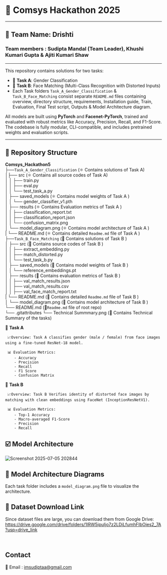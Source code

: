 # 🚀 Comsys Hackathon 2025 
----------------------------
## 🌟 Team Name: Drishti
### Team members : Sudipta Mandal (Team Leader), Khushi Kumari Gupta & Ajiti Kumari Shaw
-----------------------------------------------------------------------------------------

This repository contains solutions for two tasks:

- 🎯 **Task A**: Gender Classification 
- 🎯 **Task B**: Face Matching (Multi-Class Recognition with Distorted Inputs)
- Each Task folders `Task_A_Gender_Classification` & `Task_B_Face_Matching` consist separate `README.md` files containing overview, directory structure, requirements, Installation guide, Train, Evaluation, Final Test script, Outputs & Model Architecture diagram.

All models are built using **PyTorch** and **Facenet-PyTorch**, trained and evaluated with robust metrics like Accuracy, Precision, Recall, and F1-Score. The codebase is fully modular, CLI-compatible, and includes pretrained weights and evaluation scripts.

---

## 📁 Repository Structure
**Comsys_Hackathon5**\
├──```Task_A_Gender_Classification``` (⚛ Contains solutions of Task A) <br>
│├── src (⚛ Contains all source codes of Task A) \
│ │ ├── train.py\
│ │ ├── eval.py\
│ │ └── test_task_a.py\
│ ├── saved_models (⚛ Contains model weights of Task A )\
│ │ └── gender_classifier_v1.pth\
│ ├── results (⚛ Contains Evaluation metrics of Task A )\
│ │ ├── classification_report.txt\
│ │ ├── classification_report.json\
│ │ └── confusion_matrix.png\
│ └── model_diagram.png (⚛ Contains model architecture of Task A )\
| └── README.md (⚛ Contains detailed `Readme.md` file of Task A )\
├──```Task_B_Face_Matching``` (💠 Contains solutions of Task B ) <br>
│ ├── src (💠 Contains source codes of Task B )\
│ │ ├── extract_embedding.py\
│ │ ├── match_distorted.py\
│ │ └── test_task_b.py\
│ ├── saved_models (💠 Contains model weights of Task B )\
│ │ └── reference_embeddings.pt\
│ ├── results (💠 Contains evaluation metrics of Task B )\
│ │ ├── val_match_results.json\
│ │ ├── val_match_results.csv\
│ │ ├── val_face_match_report.txt\
| └── README.md (💠 Contains detailed `Readme.md` file of Task B )\
│ └── model_diagram.png (💠 Contains model architecture of Task B )\
└── README.md (🏀`Readme.md` file of root repo)\
└── .gitattributes
└── Technical Summmary.png (🏀 Contains Technical Summary of the tasks)


 📌 **Task A** 
 
     📈Overview: Task A classifies gender (male / female) from face images using a fine-tuned ResNet-18 model.
     
     📊 Evaluation Metrics:
        - Accuracy
        - Precision
        - Recall
        - F1 Score
        - Confusion Matrix
     
📌 **Task B** 

     📈Overview: Task B Verifies identity of distorted face images by matching with clean embeddings using FaceNet (InceptionResNetV1).
     
     📊 Evaluation Metrics: 
        - Top-1 Accuracy
        - Macro-averaged F1-Score
        - Precision
        - Recall

  ## ☑️ Model Architecture
  ![Screenshot 2025-07-05 202844](https://github.com/user-attachments/assets/526c611c-735d-49a2-8b7f-55e795d5f4b8)

  
  ## 🧠 Model Architecture Diagrams
  Each task folder includes a `model_diagram.png` file to visualize the architecture.
     
  ## 📎 Dataset Download Link
  Since dataset files are large, you can download them from Google Drive:
  https://drive.google.com/drive/folders/1lRW5ipuIjo7z2LDiLfumhFIbOies2_7A?usp=drive_link

  <br>

  Contact
  --------
  📧 Email : imsudiptaa@gmail.com

